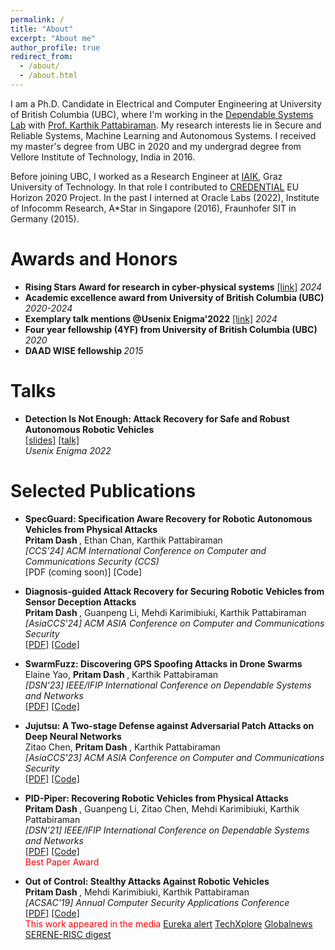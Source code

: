 ```yaml
---
permalink: /
title: "About"
excerpt: "About me"
author_profile: true
redirect_from: 
  - /about/
  - /about.html
---
```


I am a Ph.D. Candidate in Electrical and Computer Engineering at University of British Columbia (UBC), where I'm working in the 
<a href="https://blogs.ubc.ca/dependablesystemslab/">Dependable Systems Lab</a> with <a href="http://blogs.ubc.ca/karthik/">Prof. Karthik Pattabiraman</a>.
My research interests lie in Secure and Reliable Systems, Machine Learning and Autonomous Systems. I received my master's degree from UBC in 2020 and my undergrad degree from Vellore Institute of Technology, India in 2016.

Before joining UBC, I worked as a Research Engineer at <a href="https://www.iaik.tugraz.at/">IAIK</a>, Graz University of Technology. In that role 
I contributed to <a href="https://credential.eu/">CREDENTIAL</a> EU Horizon 2020 Project. In the past I interned at Oracle Labs (2022), Institute of Infocomm Research, A*Star in Singapore (2016), Fraunhofer SIT in Germany (2015).

Awards and Honors
=================
<ul>
  <li><b>Rising Stars Award for research in cyber-physical systems</b> 
    <a href="https://risingstars.linklab.virginia.edu/2024/participants/pritam-dash.html">[link]</a>
    <em>2024</em>
  </li>
  <li><b>Academic excellence award from University of British Columbia (UBC)</b> 
    <em>2020-2024</em>
  </li>
   <li><b>Exemplary talk mentions @Usenix Enigma'2022</b> 
    <a href="https://www.usenix.org/conference/enigma2023/call-for-participation">[link]</a>
    <em>2024</em>
  </li>
  <li><b>Four year fellowship (4YF) from University of British Columbia (UBC)</b> 
    <em>2020</em>
  </li>
    <li><b>DAAD WISE fellowship </b> 
    <em>2015</em>
  </li>
</ul>

Talks
=====
<ul>
  <li><b>Detection Is Not Enough: Attack Recovery for Safe and Robust Autonomous Robotic Vehicles</b>
    <br>
      <a href="https://www.usenix.org/system/files/enigma2022_slides_dash.pdf">[slides]</a>
      <a href="https://www.youtube.com/watch?v=lXi_MPeN9YI">[talk]</a>
    <br>
    <em>Usenix Enigma 2022</em>
  </li>
</ul>

Selected Publications
============
<ul>
  <li><b>SpecGuard: Specification Aware Recovery for Robotic Autonomous Vehicles from Physical Attacks</b>
    <br> <b> Pritam Dash </b>, Ethan Chan, Karthik Pattabiraman
    <br>
    <em>[CCS'24] ACM International Conference on Computer and Communications Security (CCS)</em>
    <br>
      <a>[PDF (coming soon)]</a>
      <a>[Code]</a>
  </li>
</ul>
<ul>
  <li><b>Diagnosis-guided Attack Recovery for Securing Robotic Vehicles from Sensor Deception Attacks</b>
    <br> <b> Pritam Dash </b>, Guanpeng Li, Mehdi Karimibiuki, Karthik Pattabiraman
    <br>
    <em>[AsiaCCS'24] ACM ASIA Conference on Computer and Communications Security</em>
    <br>
      <a href="https://www.dropbox.com/scl/fi/ucsjijcuyzrewptnlcd6j/AsiaCCS_Pritam_2024.pdf?rlkey=q78vmell0vyronmigdw4wltf9&dl=0">[PDF]</a>
      <a href = "https://github.com/DependableSystemsLab/DeLorean">[Code]</a>
  </li>
</ul>
<ul>
  <li><b>SwarmFuzz: Discovering GPS Spoofing Attacks in Drone Swarms</b>
    <br> Elaine Yao, <b> Pritam Dash </b>, Karthik Pattabiraman
    <br>
    <em>[DSN'23] IEEE/IFIP International Conference on Dependable Systems and Networks</em>
    <br>
      <a href="https://www.dropbox.com/s/uv6snllchbc402d/Elaine-dsn23-final.pdf?dl=0">[PDF]</a>
      <a href="https://github.com/DependableSystemsLab/SwarmFuzz">[Code]</a>
  </li>
</ul>

<ul>
  <li><b>Jujutsu: A Two-stage Defense against Adversarial Patch Attacks on Deep Neural Networks</b>
    <br> Zitao Chen, <b> Pritam Dash </b>, Karthik Pattabiraman
    <br>
    <em>[AsiaCCS'23] ACM ASIA Conference on Computer and Communications Security</em>
    <br>
      <a href="https://arxiv.org/abs/2108.05075">[PDF]</a>
      <a href="https://github.com/DependableSystemsLab/Jujutsu">[Code]</a>
    <br>
  </li>
</ul>

<ul>
  <li><b>PID-Piper: Recovering Robotic Vehicles from Physical Attacks</b>
    <br> <b> Pritam Dash </b>, Guanpeng Li, Zitao Chen, Mehdi Karimibiuki, Karthik Pattabiraman
    <br>
    <em>[DSN'21] IEEE/IFIP International Conference on Dependable Systems and Networks</em>
    <br>
      <a href="https://dropbox.com/s/imfsjdt81v9oio9/Pid-Piper-DSN21.pdf?dl=0">[PDF]</a>
      <a href="https://github.com/DependableSystemsLab/pid-piper">[Code]</a>
    <br>
    <span style="color:red">Best Paper Award</span>
  </li>
</ul>
                           
<ul>
  <li><b>Out of Control: Stealthy Attacks Against Robotic Vehicles</b>
    <br> <b> Pritam Dash </b>, Mehdi Karimibiuki, Karthik Pattabiraman
    <br>
    <em>[ACSAC'19] Annual Computer Security Applications Conference</em>
    <br>
      <a href="https://blogs.ubc.ca/karthik/files/2019/09/acsac19.pdf">[PDF]</a>
      <a href="https://github.com/DependableSystemsLab/stealthy-attacks">[Code]</a>
    <br>
    <span style="color:red">This work appeared in the media </span>
    <a href="https://www.eurekalert.org/news-releases/892589">Eureka alert</a>
    <a href="https://techxplore.com/news/2019-11-highlights-safeguard-drones-robotic-cars.html">TechXplore</a>
    <a href="https://globalnews.ca/news/6235460/ubc-drone-hacking-research/"> Globalnews</a>
    <a href="https://www.serene-risc.ca/public/media/files/prod/page_files/11/14_SERENE-RISC-Vol3-Iss1.pdf">SERENE-RISC digest</a>
  </li>
</ul>
